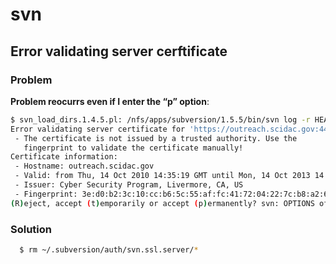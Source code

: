 svn
===

## Error validating server cerftificate

### Problem

**Problem reocurrs even if I enter the “p” option**:

```bash
$ svn_load_dirs.1.4.5.pl: /nfs/apps/subversion/1.5.5/bin/svn log -r HEAD --username liaoch https://outreach.scidac.gov/svn/rose failed with this output:
Error validating server certificate for 'https://outreach.scidac.gov:443':
 - The certificate is not issued by a trusted authority. Use the
   fingerprint to validate the certificate manually!
Certificate information:
 - Hostname: outreach.scidac.gov
 - Valid: from Thu, 14 Oct 2010 14:35:19 GMT until Mon, 14 Oct 2013 14:35:19 GMT
 - Issuer: Cyber Security Program, Livermore, CA, US
 - Fingerprint: 3e:d0:b2:3c:10:cc:b6:5c:55:af:fc:41:72:04:22:7c:b8:a2:65:6d
(R)eject, accept (t)emporarily or accept (p)ermanently? svn: OPTIONS of 'https://outreach.scidac.gov/svn/rose': Server certificate verification failed: issuer is not trusted (https://outreach.scidac.gov)
```

### Solution

```bash
  $ rm ~/.subversion/auth/svn.ssl.server/*
```
